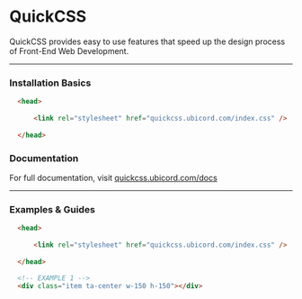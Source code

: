 # QuickCSS
 QuickCSS provides easy to use features that speed up the design process of Front-End Web Development.
 
 ------

### Installation Basics

```html
  <head>
   
      <link rel="stylesheet" href="quickcss.ubicord.com/index.css" />
   
  </head>
```

### Documentation

For full documentation, visit [quickcss.ubicord.com/docs](https://quickcss.ubicord.com/docs)

 ------
 
### Examples & Guides

```html
  <head>
   
      <link rel="stylesheet" href="quickcss.ubicord.com/index.css" />
   
  </head>

  <!-- EXAMPLE 1 -->
  <div class="item ta-center w-150 h-150"></div>

```

